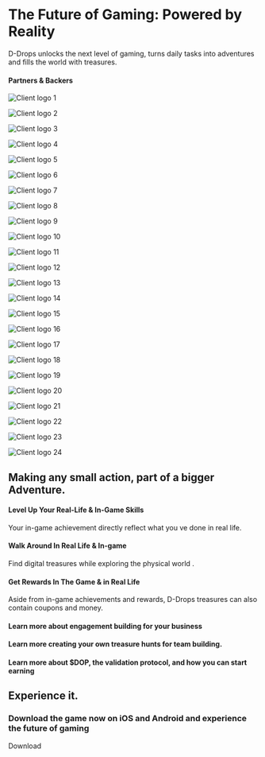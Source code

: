 # The Future of Gaming: Powered by Reality

D-Drops unlocks the next level of gaming, turns daily tasks into adventures and fills the world with treasures.

#### Partners & Backers

![Client logo 1](https://ddrops.world/_next/image?url=https%3A%2F%2Fimproved-bucket.s3.eu-central-1.amazonaws.com%2FEU_WHITE.png&w=3840&q=75)

![Client logo 2](https://ddrops.world/_next/image?url=https%3A%2F%2Fimproved-bucket.s3.eu-central-1.amazonaws.com%2FGoogle_White.png&w=3840&q=75)

![Client logo 3](https://ddrops.world/_next/image?url=https%3A%2F%2Fimproved-bucket.s3.eu-central-1.amazonaws.com%2FROM_WHITE1.png&w=3840&q=75)

![Client logo 4](https://ddrops.world/_next/image?url=https%3A%2F%2Fimproved-bucket.s3.eu-central-1.amazonaws.com%2FGraduate%2BLogo.png&w=3840&q=75)

![Client logo 5](https://ddrops.world/_next/image?url=https%3A%2F%2Fimproved-bucket.s3.eu-central-1.amazonaws.com%2FEU_WHITE.png&w=3840&q=75)

![Client logo 6](https://ddrops.world/_next/image?url=https%3A%2F%2Fimproved-bucket.s3.eu-central-1.amazonaws.com%2FGoogle_White.png&w=3840&q=75)

![Client logo 7](https://ddrops.world/_next/image?url=https%3A%2F%2Fimproved-bucket.s3.eu-central-1.amazonaws.com%2FROM_WHITE1.png&w=3840&q=75)

![Client logo 8](https://ddrops.world/_next/image?url=https%3A%2F%2Fimproved-bucket.s3.eu-central-1.amazonaws.com%2FGraduate%2BLogo.png&w=3840&q=75)

![Client logo 9](https://ddrops.world/_next/image?url=https%3A%2F%2Fimproved-bucket.s3.eu-central-1.amazonaws.com%2FEU_WHITE.png&w=3840&q=75)

![Client logo 10](https://ddrops.world/_next/image?url=https%3A%2F%2Fimproved-bucket.s3.eu-central-1.amazonaws.com%2FGoogle_White.png&w=3840&q=75)

![Client logo 11](https://ddrops.world/_next/image?url=https%3A%2F%2Fimproved-bucket.s3.eu-central-1.amazonaws.com%2FROM_WHITE1.png&w=3840&q=75)

![Client logo 12](https://ddrops.world/_next/image?url=https%3A%2F%2Fimproved-bucket.s3.eu-central-1.amazonaws.com%2FGraduate%2BLogo.png&w=3840&q=75)

![Client logo 13](https://ddrops.world/_next/image?url=https%3A%2F%2Fimproved-bucket.s3.eu-central-1.amazonaws.com%2FEU_WHITE.png&w=3840&q=75)

![Client logo 14](https://ddrops.world/_next/image?url=https%3A%2F%2Fimproved-bucket.s3.eu-central-1.amazonaws.com%2FGoogle_White.png&w=3840&q=75)

![Client logo 15](https://ddrops.world/_next/image?url=https%3A%2F%2Fimproved-bucket.s3.eu-central-1.amazonaws.com%2FROM_WHITE1.png&w=3840&q=75)

![Client logo 16](https://ddrops.world/_next/image?url=https%3A%2F%2Fimproved-bucket.s3.eu-central-1.amazonaws.com%2FGraduate%2BLogo.png&w=3840&q=75)

![Client logo 17](https://ddrops.world/_next/image?url=https%3A%2F%2Fimproved-bucket.s3.eu-central-1.amazonaws.com%2FEU_WHITE.png&w=3840&q=75)

![Client logo 18](https://ddrops.world/_next/image?url=https%3A%2F%2Fimproved-bucket.s3.eu-central-1.amazonaws.com%2FGoogle_White.png&w=3840&q=75)

![Client logo 19](https://ddrops.world/_next/image?url=https%3A%2F%2Fimproved-bucket.s3.eu-central-1.amazonaws.com%2FROM_WHITE1.png&w=3840&q=75)

![Client logo 20](https://ddrops.world/_next/image?url=https%3A%2F%2Fimproved-bucket.s3.eu-central-1.amazonaws.com%2FGraduate%2BLogo.png&w=3840&q=75)

![Client logo 21](https://ddrops.world/_next/image?url=https%3A%2F%2Fimproved-bucket.s3.eu-central-1.amazonaws.com%2FEU_WHITE.png&w=3840&q=75)

![Client logo 22](https://ddrops.world/_next/image?url=https%3A%2F%2Fimproved-bucket.s3.eu-central-1.amazonaws.com%2FGoogle_White.png&w=3840&q=75)

![Client logo 23](https://ddrops.world/_next/image?url=https%3A%2F%2Fimproved-bucket.s3.eu-central-1.amazonaws.com%2FROM_WHITE1.png&w=3840&q=75)

![Client logo 24](https://ddrops.world/_next/image?url=https%3A%2F%2Fimproved-bucket.s3.eu-central-1.amazonaws.com%2FGraduate%2BLogo.png&w=3840&q=75)

## Making any small action, part of a bigger  Adventure.

#### Level Up Your Real-Life & In-Game Skills

Your in-game achievement directly reflect what you ve done in real life.

#### Walk Around In Real Life & In-game

Find digital treasures while exploring the physical world .

#### Get Rewards In The Game & in Real Life

Aside from in-game achievements and rewards, D-Drops treasures can also contain coupons and money.

#### Learn more about engagement building for your business

#### Learn more creating your own treasure hunts for team building.

#### Learn more about $DOP, the validation protocol, and how you can start earning

## Experience it.

### Download the game now on iOS and Android and experience the future of gaming

Download